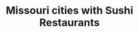 ---
layout: state
title: Missouri cities with Sushi Restaurants
permalink: /missouri/
stateAbbr: MO
stateName: Missouri

---